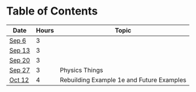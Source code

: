 Table of Contents
=================
  | Date | Hours | Topic | 
  |---|---|---|
  | [Sep 6](https://github.com/n-crespo/NASA-2023/blob/master/journals/2023_09_06.md) | 3 | 
  | [Sep 13](https://github.com/n-crespo/NASA-2023/blob/master/journals/2023_09_13.md) | 3 |
  | [Sep 20](https://github.com/n-crespo/NASA-2023/blob/master/journals/2023_09_20.md) | 3 |
  | [Sep 27](https://github.com/n-crespo/NASA-2023/blob/master/journals/2023_09_27.md) | 3 | Physics Things
  | [Oct 12](https://github.com/n-crespo/NASA-2023/blob/master/journals/2023_10_12.md) | 4 | Rebuilding Example 1e and Future Examples
